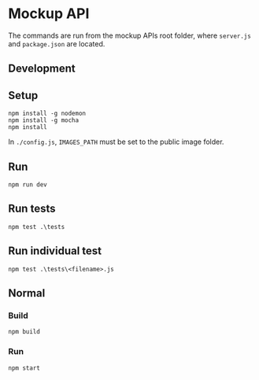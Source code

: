 # Mockup API

The commands are run from the mockup APIs root folder, where `server.js` and `package.json` are located.

## Development

## Setup

```
npm install -g nodemon
npm install -g mocha
npm install
```

In `./config.js`, `IMAGES_PATH` must be set to the public image folder.

## Run

```
npm run dev
```

## Run tests

```
npm test .\tests
```

## Run individual test

```
npm test .\tests\<filename>.js
```

## Normal

### Build

```
npm build
```

### Run

```
npm start
```
